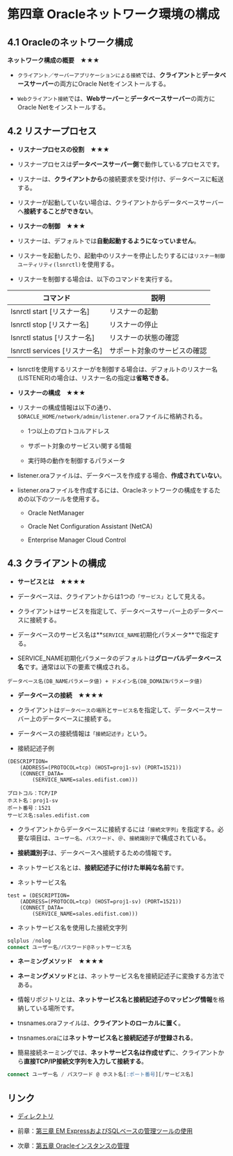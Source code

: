 # 第四章 Oracleネットワーク環境の構成

## 4.1 Oracleのネットワーク構成

**ネットワーク構成の概要　★★★**

+ ```クライアント／サーバーアプリケーションによる接続```では、**クライアント**と**データベースサーバー**の両方にOracle Netをインストールする。

+ ```Webクライアント接続```では、**Webサーバー**と**データベースサーバー**の両方にOracle Netをインストールする。

## 4.2 リスナープロセス

+ **リスナープロセスの役割　★★★**

+ リスナープロセスは**データベースサーバー側**で動作しているプロセスです。

+ リスナーは、**クライアントから**の接続要求を受け付け、データベースに転送する。

+ リスナーが起動していない場合は、クライアントからデータベースサーバーへ**接続することができない**。

+ **リスナーの制御　★★★**

+ リスナーは、デフォルトでは**自動起動するようになっていません**。

+ リスナーを起動したり、起動中のリスナーを停止したりするには```リスナー制御ユーティリティ(lsnrctl)```を使用する。

+ リスナーを制御する場合は、以下のコマンドを実行する。

|コマンド |説明 |
|---- |---- |
|lsnrctl start [リスナー名] |リスナーの起動 |
|lsnrctl stop [リスナー名] |リスナーの停止 |
|lsnrctl status [リスナー名] |リスナーの状態の確認 |
|lsnrctl services [リスナー名] |サポート対象のサービスの確認 |

+ lsnrctlを使用するリスナーがを制御する場合は、デフォルトのリスナー名(LISTENER)の場合は、リスナー名の指定は**省略できる**。

+ **リスナーの構成　★★★**

+ リスナーの構成情報は以下の通り、```$ORACLE_HOME/network/admin/listener.ora```ファイルに格納される。

    + 1つ以上のプロトコルアドレス
    
    + サポート対象のサービスい関する情報
    
    + 実行時の動作を制御するパラメータ

+ listener.oraファイルは、データベースを作成する場合、**作成されていない**。

+ listener.oraファイルを作成するには、Oracleネットワークの構成をするための以下のツールを使用する。

    + Oracle NetManager
    
    + Oracle Net Configuration Assistant (NetCA)
    
    + Enterprise Manager Cloud Control
    
## 4.3 クライアントの構成

+ **サービスとは　★★★★**

+ データベースは、クライアントからは1つの```「サービス」```として見える。

+ クライアントはサービスを指定して、データベースサーバー上のデータベースに接続する。

+ データベースのサービス名は**```SERVICE_NAME```初期化パラメータ**で指定する。

+ SERVICE_NAME初期化パラメータのデフォルトは**グローバルデータベース名**です。通常は以下の要素で構成される。

```
データベース名(DB_NAMEパラメータ値) + ドメイン名(DB_DOMAINパラメータ値)
```

+ **データベースの接続　★★★★**

+ クライアントは```データベースの場所```と```サービス名```を指定して、データベースサーバー上のデータベースに接続する。

+ データベースの接続情報は```「接続記述子」```という。

+ 接続記述子例

```
(DESCRIPTION=
    (ADDRESS=(PROTOCOL=tcp) (HOST=proj1-sv) (PORT=1521))
    (CONNECT_DATA=
        (SERVICE_NAME=sales.edifist.com)))
```

    プロトコル：TCP/IP
    ホスト名：proj1-sv
    ポート番号：1521
    サービス名:sales.edifist.com

+ クライアントからデータベースに接続するには```「接続文字列」```を指定する。必要な項目は、```ユーザー名```、```パスワード```、```＠```、```接続識別子```で構成されている。

+ **接続識別子**は、データベースへ接続するための情報です。

+ ネットサービス名とは、**接続記述子に付けた単純な名前**です。

+ ネットサービス名

```
test = (DESCRIPTION=
    (ADDRESS=(PROTOCOL=tcp) (HOST=proj1-sv) (PORT=1521))
    (CONNECT_DATA=
        (SERVICE_NAME=sales.edifist.com)))
```

+ ネットサービス名を使用した接続文字列

```sql
sqlplus /nolog
connect ユーザー名/パスワード@ネットサービス名
```

+ **ネーミングメソッド　★★★★**

+ **ネーミングメソッド**とは、ネットサービス名を接続記述子に変換する方法である。

+ 情報リポジトリとは、**ネットサービス名と接続記述子のマッピング情報**を格納している場所です。

+ tnsnames.oraファイルは、**クライアントのローカルに置く**。

+ tnsnames.oraには**ネットサービス名と接続記述子が登録される**。

+ 簡易接続ネーミングでは、**ネットサービス名は作成せず**に、クライアントから**直接TCP/IP接続文字列を入力して接続する**。

```sql
connect ユーザー名 / パスワード @ ホスト名[:ポート番号][/サービス名]
```

## リンク

- [ディレクトリ](./../directory.md)

- 前章：[第三章 EM ExpressおよびSQLベースの管理ツールの使用](Chapter03.md)

- 次章：[第五章 Oracleインスタンスの管理](Chapter05.md)
